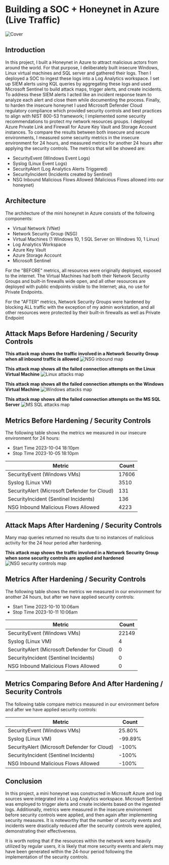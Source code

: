 # Building a SOC + Honeynet in Azure (Live Traffic)
![Cover](https://www.dropbox.com/s/x7gdmk9lbaez42x/cover.png?raw=1)

## Introduction

In this project, I built a Honeynet in Azure to attract malicious actors from around the world. For that purpose, I deliberately built insecure Windows, Linux virtual machines and SQL server and gathered their logs. Then I deployed a SOC to ingest these logs into a Log Analytics workspace. I set up SIEM alerts using KQL queries by aggregating these logs and used Microsoft Sentinel to build attack maps, trigger alerts, and create incidents. To address these SIEM alerts I acted like an incident response team to analyze each alert and close them while documenting the process. Finally, to harden the insecure honeynet I used Microsoft Defender Cloud regulatory compliance which provided security controls and best practices to align with NIST 800-53 framework; I implemented some security recommendations to protect my network resources groups. I deployed Azure Private Link and Firewall for Azure Key Vault and Storage Account instances. To compare the results between both insecure and secure environments, I measured some security metrics in the insecure environment for 24 hours, and measured metrics for another 24 hours after applying the security controls. The metrics that will be showed are:

- SecurityEvent (Windows Event Logs)
- Syslog (Linux Event Logs)
- SecurityAlert (Log Analytics Alerts Triggered)
- SecurityIncident (Incidents created by Sentinel)
- NSG Inbound Malicious Flows Allowed (Malicious Flows allowed into our honeynet)

## Architecture
The architecture of the mini honeynet in Azure consists of the following components:

- Virtual Network (VNet)
- Network Security Group (NSG)
- Virtual Machines (1 Windows 10, 1 SQL Server on Windows 10, 1 Linux)
- Log Analytics Workspace
- Azure Key Vault
- Azure Storage Account
- Microsoft Sentinel

For the "BEFORE" metrics, all resources were originally deployed, exposed to the internet. The Virtual Machines had both their Network Security Groups and built-in firewalls wide open, and all other resources are deployed with public endpoints visible to the Internet; aka, no use for Private Endpoints.

For the "AFTER" metrics, Network Security Groups were hardened by blocking ALL traffic with the exception of my admin workstation, and all other resources were protected by their built-in firewalls as well as Private Endpoint

## Attack Maps Before Hardening / Security Controls
**This attack map shows the traffic involved in a Network Security Group when all inbound traffic is allowed**
![NSG inbound map](https://www.dropbox.com/scl/fi/iin637sg0ztxektgk84i3/nsg-allow-malicious-inbound-flows.png?rlkey=l9ve4btccyevrnl2h1e9zxaq6&raw=1)

**This attack map shows all the failed connection attempts on the Linux Virtual Machine**
![Linux attacks map](https://www.dropbox.com/scl/fi/tj8oyseg87f1uhm006st0/linux-ssh-authentication-failures.png?rlkey=azt8t7qfq3riqzlidwc53p73f&raw=1)

**This attack map shows all the failed connection attempts on the Windows Virtual Machine**
![Windows attacks map](https://www.dropbox.com/scl/fi/a9gxvl752gkc3kwrsn230/windows-rdp-smb-authentication-failures.png?rlkey=1xz6d783l2flgxkefenu3m28p&raw=1)

**This attack map shows all the failed connection attempts on the MS SQL Server**
![MS SQL attacks map](https://www.dropbox.com/scl/fi/qyal8s5fn56u6aupzb92d/ms-sql-server-authentication-failures.png?rlkey=zj735usgyaarvzwdls8p5a9ec&raw=1)

## Metrics Before Hardening / Security Controls

The following table shows the metrics we measured in our insecure environment for 24 hours:
- Start Time 2023-10-04 18:10pm
- Stop Time 2023-10-05 18:10pm

| Metric                                         | Count
| -----------------------------------------------| -----
| SecurityEvent (Windows VMs)                    | 17606
| Syslog (Linux VM)                              | 3510
| SecurityAlert (Microsoft Defender for Cloud)   | 131
| SecurityIncident (Sentinel Incidents)          | 136
| NSG Inbound Malicious Flows Allowed            | 4223

## Attack Maps After Hardening / Security Controls

Many map queries returned no results due to no instances of malicious activity for the 24 hour period after hardening.

**This attack map shows the traffic involved in a Network Security Group when some security controls are applied and hardened**
![NSG security controls map](https://www.dropbox.com/scl/fi/0mzx9poazcmiss2zzg0hj/NSG-Allowed-Malicious-Inbound-Flows-Map-After-Hardening-Controls.png?rlkey=7t65ob7cm501w6u13gcsn3awy&raw=1)

## Metrics After Hardening / Security Controls

The following table shows the metrics we measured in our environment for another 24 hours, but after we have applied security controls:
- Start Time 2023-10-10 10:06am
- Stop Time	2023-10-11 10:06am

| Metric                                         | Count
| -----------------------------------------------| -----
| SecurityEvent (Windows VMs)                    | 22149
| Syslog (Linux VM)                              | 4
| SecurityAlert (Microsoft Defender for Cloud)   | 0
| SecurityIncident (Sentinel Incidents)          | 0
| NSG Inbound Malicious Flows Allowed            | 0

## Metrics Comparing Before And After Hardening / Security Controls

The following table compare metrics measured in our environment before and after we have applied security controls:

| Metric                                         | Count
| -----------------------------------------------| -----
| SecurityEvent (Windows VMs)                    | 25.80%
| Syslog (Linux VM)                              | -99.89%
| SecurityAlert (Microsoft Defender for Cloud)   | -100%
| SecurityIncident (Sentinel Incidents)          | -100%
| NSG Inbound Malicious Flows Allowed            | -100%

## Conclusion

In this project, a mini honeynet was constructed in Microsoft Azure and log sources were integrated into a Log Analytics workspace. Microsoft Sentinel was employed to trigger alerts and create incidents based on the ingested logs. Additionally, metrics were measured in the insecure environment before security controls were applied, and then again after implementing security measures. It is noteworthy that the number of security events and incidents were drastically reduced after the security controls were applied, demonstrating their effectiveness.

It is worth noting that if the resources within the network were heavily utilized by regular users, it is likely that more security events and alerts may have been generated within the 24-hour period following the implementation of the security controls.
